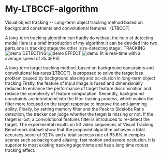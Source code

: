 # My-LTBCCF-algorithm
Visual object tracking -- Long-term object tracking method based on background constraints and convolutional features （LTBCCF）

A long-term tracking algorithm can hardly do without the help of detecting model,Here is a brief introduction of my algorithm.It can be devided into two parts,one is tracking stage,the other is re-detecting stage :
TRACKING
![demo](https://github.com/Realwhisky/LTBCCF_algorithm/blob/master/utility/tracking%20%20stage.png)
DETECTING
![demo](https://github.com/Realwhisky/LTBCCF_algorithm/blob/master/utility/detecting%20stage.png)
EFFECT
![demo](https://github.com/Realwhisky/LTBCCF_algorithm/blob/master/utility/demo_girl2.gif)
(It is real-time with a average speed of 35.4FPS)

A long-term target tracking method, based on background constraints and convolutional fea-tures(LTBCCF), is proposed to solve the target loss problem caused by background aliasing and oc-clusion in long-term object tracking.Firstly, the feature of input image is fused and dimensionally reduced to enhance the performance of target feature discrimination and reduce the complexity of feature computation. Secondly, background constraints are introduced into the filter training process, which makes the filter more focused on the target response to improve the anti-jamming ability. Finally, by setting memory filter and the Peak to Sidelobe Ratio detection, the tracker can judge whether the target is missing or not. If the target is lost, a convolutional features filter is introduced to re-detect the target. The experimental results on 50 video sequences of Visual Tracking Benchmark dataset show that the proposed algorithm achieves a total accuracy score of 92.1% and a total success rate of 63.6% in complex scenes such as background aliasing, fast motion and severe occlusion. It is superior to most existing tracking algorithms and has a long time robust tracking effect.
